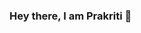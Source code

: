 ### Hey there, I am Prakriti 👋

<!--
**KPrakriti/KPrakriti** is a ✨ _special_ ✨ repository because its `README.md` (this file) appears on your GitHub profile.

Here are some ideas to get you started:

##🔭 I'm an Engineering student (ECE) | KIIT'22
##🌱 I’m currently learning DSA with consistent practice.
- 👯 I’m looking to collaborate on ...
- 🤔 I’m looking for help with ...
- 💬 Ask me about ...
- 📫 How to reach me: ...
- 😄 Pronouns: ...
- ⚡ Fun fact: ...
-->
